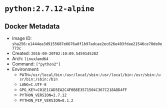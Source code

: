 # `python:2.7.12-alpine`

## Docker Metadata

- Image ID: `sha256:e1444ea3d9155687e6676a0f1b97adcae2ec626e403fdae21546ce78de0e773c`
- Created: `2016-09-20T02:10:09.545914528Z`
- Arch: `linux`/`amd64`
- Command: `["python2"]`
- Environment:
  - `PATH=/usr/local/bin:/usr/local/sbin:/usr/local/bin:/usr/sbin:/usr/bin:/sbin:/bin`
  - `LANG=C.UTF-8`
  - `GPG_KEY=C01E1CAD5EA2C4F0B8E3571504C367C218ADD4FF`
  - `PYTHON_VERSION=2.7.12`
  - `PYTHON_PIP_VERSION=8.1.2`
